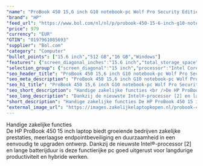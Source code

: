 ```yaml
---
"name": "ProBook 450 15,6 inch G10 notebook-pc Wolf Pro Security Edition, 15.6\", Windows 11 Pro, Intel® Core™ i5, 16GB RAM, 512GB SSD, FHD"
"brand": "HP"
"feed_url": "https://www.bol.com/nl/nl/p/probook-450-15-6-inch-g10-notebook-pc-wolf-pro-security-edition-15-6-windows-11-pro-intel-core-i5-16gb-ram-512gb-ssd-fhd/9300000164430294"
"price": 979
"currency": "EUR"
"GTIN": "0197961085693"
"supplier": "Bol.com"
"category": "Computer"
"bullet_points": ["15.6 inch","512 GB","16 GB","Windows"]
"features": {"screen_diagonal_inches":"15.6 inch","total_storage_space":"512 GB","memory_size":"16 GB","operating_system":"Windows"}
"selection_group": {"screen_diagonal":"15 inch","processor":"Intel Core i5","changed_price_past_3_days":false,"product_family":"Probook"}
"seo_header_title": "ProBook 450 15,6 inch G10 notebook-pc Wolf Pro Security Edition, 15.6\", Windows 11 Pro, Intel® Core™ i5, 16GB RAM, 512GB SSD, FHD"
"seo_meta_description": "ProBook 450 15,6 inch G10 notebook-pc Wolf Pro Security Edition, 15.6\", Windows 11 Pro, Intel® Core™ i5, 16GB RAM, 512GB SSD, FHD"
"seo_h1_title": "ProBook 450 15,6 inch G10 notebook-pc Wolf Pro Security Edition, 15.6\", Windows 11 Pro, Intel® Core™ i5, 16GB RAM, 512GB SSD, FHD"
"seo_short_description": "Handige zakelijke functies <br />De HP ProBook 450 15 inch laptop biedt groeiende bedrijven zakelijke prestaties, meerlaagse endpointbeveiliging en duurzaamheid in een eenvoudig te upgraden ontwerp."
"seo_long_description": "Dankzij de nieuwste Intel®-processor [2] en lange batterijduur is deze functierijke pc goed uitgerust voor langdurige productiviteit en hybride werken."
"short_description": "Handige zakelijke functies De HP ProBook 450 15 inch laptop biedt groeiende bedrijven zakelijke prestaties, meerlaagse endpointbeveiliging en duurzaamheid in een eenvoudig te upgraden ontwerp. Dankzij de nieuwste Intel®-processor [2] en lange batterijduur is deze functierijke pc goed uitgerust voor langdurige productiviteit en hybride werken."
"external_image_url": "https://images.zakelijkelaptopkopen.nl/probook-450-15-6-inch-g10-notebook-pc-wolf-pro-security-edition-15-6-windows-11-pro-intel-core-i5-16gb-ram-512gb-ssd-fhd-2.webp"
---
```


Handige zakelijke functies <br />De HP ProBook 450 15 inch laptop biedt groeiende bedrijven zakelijke prestaties, meerlaagse endpointbeveiliging en duurzaamheid in een eenvoudig te upgraden ontwerp. Dankzij de nieuwste Intel®-processor [2] en lange batterijduur is deze functierijke pc goed uitgerust voor langdurige productiviteit en hybride werken.
